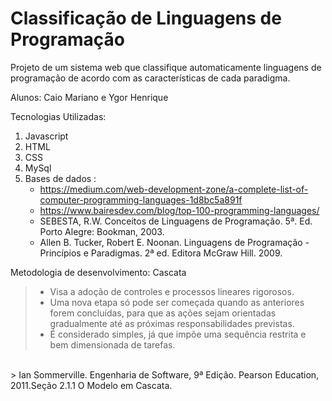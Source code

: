 # Classificação de Linguagens de Programação

Projeto de um sistema web que classifique automaticamente linguagens de programação  de acordo com as características de cada paradigma.

Alunos: Caio Mariano e Ygor Henrique


Tecnologias Utilizadas:

1. Javascript
2. HTML
3. CSS
4. MySql
5. Bases de dados : <ul><li>https://medium.com/web-development-zone/a-complete-list-of-computer-programming-languages-1d8bc5a891f</li>
                   <li>https://www.bairesdev.com/blog/top-100-programming-languages/</li>
	            <li>SEBESTA, R.W. Conceitos de Linguagens de Programação. 5ª. Ed. Porto      Alegre: Bookman, 2003.</li>
      	            <li>Allen B. Tucker, Robert E. Noonan. Linguagens de Programação - Princípios e Paradigmas. 2ª ed. Editora McGraw Hill. 2009.</li></ul>



Metodologia de desenvolvimento: Cascata

> <ul><li>Visa a adoção de controles e processos lineares rigorosos.</li>
> <li>Uma nova etapa só pode ser começada quando as anteriores forem concluídas, para que as ações sejam orientadas gradualmente até as próximas responsabilidades previstas.</li>
> <li>É considerado simples, já que impõe uma sequência restrita e bem dimensionada de tarefas.<br></li></ul>
<br>
> Ian Sommerville. Engenharia de Software, 9ª Edição. Pearson Education, 2011.Seção 2.1.1 O Modelo em Cascata.
